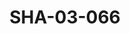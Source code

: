 ---
pid: SHA-03-066
title: SHA-03-066
language: en
original_label: 
rights: Sharhabil Ahmed
location_of_original: Sharhabil Ahmed
photographer_or_studio: 
scanned_from: photograph 10.1 by 15.1
_date: '1995'
location: Bahri, Kafouri
description: concert with 'Ali Yagoub Shihab Sharhabil Adam Khalil and Kamil Hussain
additional_notes: 
permission_display: 'yes'
on_server: 'no'
on_website: 'no'
permalink: /photopages/en/SHA-03-066
layout: photo-page
---